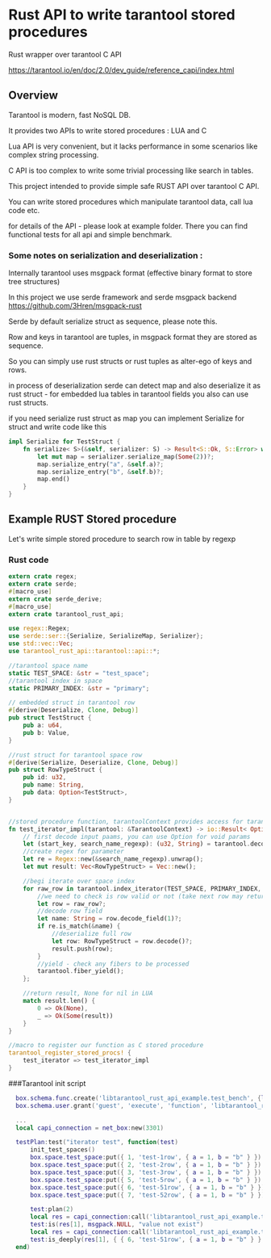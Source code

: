 # Rust API to write tarantool stored procedures  

Rust wrapper over tarantool C API 

https://tarantool.io/en/doc/2.0/dev_guide/reference_capi/index.html  

## Overview

Tarantool is modern, fast NoSQL DB.

It provides two APIs to write stored procedures : LUA and C 

Lua API is very convenient, but it lacks performance in some scenarios like complex string processing. 

C API is too complex to write some trivial processing like search in tables.

This project intended to provide simple safe RUST API over tarantool C API.

You can write stored procedures which manipulate tarantool data, call lua code etc.

for details of the API - please look at example folder. There you can find functional tests for all api
and simple benchmark. 

### Some notes on serialization and deserialization :

Internally tarantool uses msgpack format (effective binary format to store tree structures)

In this project we use serde framework and serde msgpack backend https://github.com/3Hren/msgpack-rust

Serde by default serialize struct as sequence, please note this.

Row and keys in tarantool are tuples, in msgpack format they are stored as sequence.

So you can simply use rust structs or rust tuples as alter-ego of keys and rows.

in process of deserialization serde can detect map and also deserialize it as rust struct - 
for embedded lua tables in tarantool fields you also can use rust structs.

if you need serialize rust struct as map you can implement Serialize for struct and write code like this

```rust
impl Serialize for TestStruct {
    fn serialize< S>(&self, serializer: S) -> Result<S::Ok, S::Error> where S: Serializer {
        let mut map = serializer.serialize_map(Some(2))?;
        map.serialize_entry("a", &self.a)?;
        map.serialize_entry("b", &self.b)?;
        map.end()
    }
}
```


## Example RUST Stored procedure

Let's write simple stored procedure to search row in table by regexp


### Rust code
```rust
extern crate regex;
extern crate serde;
#[macro_use]
extern crate serde_derive;
#[macro_use]
extern crate tarantool_rust_api;

use regex::Regex;
use serde::ser::{Serialize, SerializeMap, Serializer};
use std::vec::Vec;
use tarantool_rust_api::tarantool::api::*;

//tarantool space name
static TEST_SPACE: &str = "test_space";
//tarantool index in space
static PRIMARY_INDEX: &str = "primary";

// embedded struct in tarantool row 
#[derive(Deserialize, Clone, Debug)]
pub struct TestStruct {
    pub a: u64,
    pub b: Value,
}

//rust struct for tarantool space row
#[derive(Serialize, Deserialize, Clone, Debug)]
pub struct RowTypeStruct {
    pub id: u32,
    pub name: String,
    pub data: Option<TestStruct>,
}


//stored procedure function, tarantoolContext provides access for tarantool api 
fn test_iterator_impl(tarantool: &TarantoolContext) -> io::Result< Option<Vec<RowTypeStruct>>> {
    // first decode input paams, you can use Option for void params
    let (start_key, search_name_regexp): (u32, String) = tarantool.decode_input_params()?;
    //create regex for parameter
    let re = Regex::new(&search_name_regexp).unwrap();
    let mut result: Vec<RowTypeStruct> = Vec::new();

    //begi iterate over space index
    for raw_row in tarantool.index_iterator(TEST_SPACE, PRIMARY_INDEX, IteratorType::GE, &(start_key, ))? {
        //we need to check is row valid or not (take next row may return error)
        let row = raw_row?;
        //decode row field
        let name: String = row.decode_field(1)?;
        if re.is_match(&name) {
            //deserialize full row
            let row: RowTypeStruct = row.decode()?;
            result.push(row);
        }
        //yield - check any fibers to be processed
        tarantool.fiber_yield();
    };

    //return result, None for nil in LUA
    match result.len() {
        0 => Ok(None),
        _ => Ok(Some(result))
    }
}

//macro to register our function as C stored procedure 
tarantool_register_stored_procs! {
    test_iterator => test_iterator_impl
}

```

###Tarantool init script 
```lua
  box.schema.func.create('libtarantool_rust_api_example.test_bench', {language = 'C'})  
  box.schema.user.grant('guest', 'execute', 'function', 'libtarantool_rust_api_example.test_iterator')

  ...
  local capi_connection = net_box:new(3301)

  testPlan:test("iterator test", function(test)
      init_test_spaces()
      box.space.test_space:put({ 1, 'test-1row', { a = 1, b = "b" } })
      box.space.test_space:put({ 2, 'test-2row', { a = 1, b = "b" } })
      box.space.test_space:put({ 3, 'test-3row', { a = 1, b = "b" } })
      box.space.test_space:put({ 5, 'test-5row', { a = 1, b = "b" } })
      box.space.test_space:put({ 6, 'test-51row', { a = 1, b = "b" } })
      box.space.test_space:put({ 7, 'test-52row', { a = 1, b = "b" } })

      test:plan(2)
      local res = capi_connection:call('libtarantool_rust_api_example.test_iterator', { 2, "not exist" })
      test:is(res[1], msgpack.NULL, "value not exist")
      local res = capi_connection:call('libtarantool_rust_api_example.test_iterator', { 6, ".*5.*" })
      test:is_deeply(res[1], { { 6, 'test-51row', { a = 1, b = "b" } },{ 7, 'test-52row', { a = 1, b = "b" } }}, "value found ok")
  end)


```



